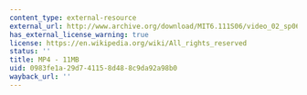 ```yaml
---
content_type: external-resource
external_url: http://www.archive.org/download/MIT6.111S06/video_02_sp06-220k.mp4
has_external_license_warning: true
license: https://en.wikipedia.org/wiki/All_rights_reserved
status: ''
title: MP4 - 11MB
uid: 0983fe1a-29d7-4115-8d48-8c9da92a98b0
wayback_url: ''
---
```

